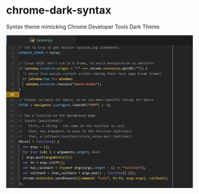 # chrome-dark-syntax
Syntax theme mimicking Chrome Developer Tools Dark Theme

![Demo](https://raw.githubusercontent.com/puranjayjain/chrome-dark-syntax/master/demo.png)
